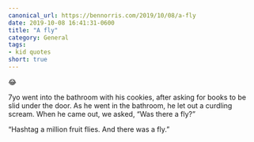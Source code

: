 ```yaml
---
canonical_url: https://bennorris.com/2019/10/08/a-fly
date: 2019-10-08 16:41:31-0600
title: "A fly"
category: General
tags:
- kid quotes
short: true
---
```


😂

7yo went into the bathroom with his cookies, after asking for books to be slid under the door. As he went in the bathroom, he let out a curdling scream. When he came out, we asked, “Was there a fly?”

“Hashtag a million fruit flies. And there was a fly.”
